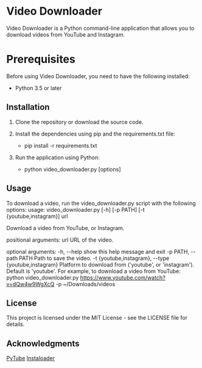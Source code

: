 # Video Downloader
Video Downloader is a Python command-line application that allows you to download videos from YouTube and Instagram.

# Prerequisites
Before using Video Downloader, you need to have the following installed:

* Python 3.5 or later

## Installation
1. Clone the repository or download the source code.

2. Install the dependencies using pip and the requirements.txt file:
    * pip install -r requirements.txt

3. Run the application using Python:
    * python video_downloader.py [options]

## Usage
To download a video, run the video_downloader.py script with the following options:
usage: video_downloader.py [-h] [-p PATH] [-t {youtube,instagram}] url

Download a video from YouTube, or Instagram.

positional arguments:
  url                   URL of the video.

optional arguments:
  -h, --help            show this help message and exit
  -p PATH, --path PATH  Path to save the video.
  -t {youtube,instagram}, --type {youtube,instagram}
                        Platform to download from ('youtube', or 'instagram').
                        Default is 'youtube'.
For example, to download a video from YouTube:
python video_downloader.py https://www.youtube.com/watch?v=dQw4w9WgXcQ -p ~/Downloads/videos

## License
This project is licensed under the MIT License - see the LICENSE file for details.

## Acknowledgments
[PyTube](https://pytube.io/en/latest/)
[Instaloader](https://instaloader.github.io/)